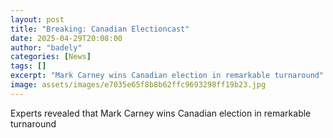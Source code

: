 ```yaml
---
layout: post
title: "Breaking: Canadian Electioncast"
date: 2025-04-29T20:08:00
author: "badely"
categories: [News]
tags: []
excerpt: "Mark Carney wins Canadian election in remarkable turnaround"
image: assets/images/e7035e65f8b8b62ffc9693298ff19b23.jpg
---
```


Experts revealed that Mark Carney wins Canadian election in remarkable turnaround

